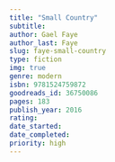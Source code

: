 ```yaml
---
title: "Small Country"
subtitle: 
author: Gael Faye
author_last: Faye
slug: faye-small-country
type: fiction
img: true
genre: modern
isbn: 9781524759872
goodreads_id: 36750086
pages: 183
publish_year: 2016 
rating: 
date_started:
date_completed:
priority: high
---
```

